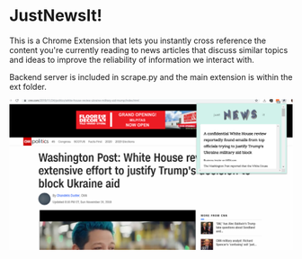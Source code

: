 # JustNewsIt!
This is a Chrome Extension that lets you instantly cross reference the content you're currently reading to news articles that discuss similar topics and ideas to improve the reliability of information we interact with.

Backend server is included in scrape.py and the main extension is within the ext folder.

![Screenshot](ss.png)
